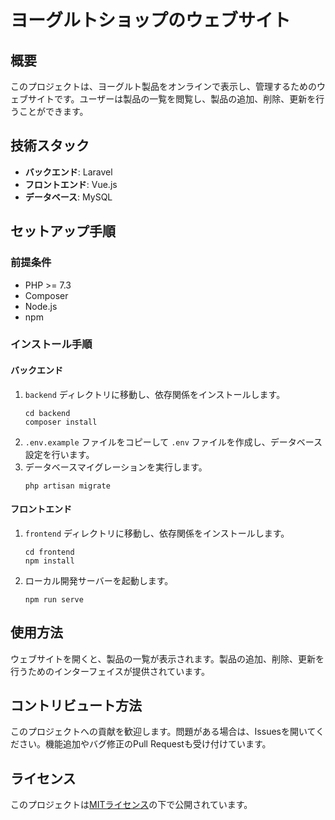 
# ヨーグルトショップのウェブサイト

## 概要
このプロジェクトは、ヨーグルト製品をオンラインで表示し、管理するためのウェブサイトです。ユーザーは製品の一覧を閲覧し、製品の追加、削除、更新を行うことができます。

## 技術スタック
- **バックエンド**: Laravel
- **フロントエンド**: Vue.js
- **データベース**: MySQL

## セットアップ手順
### 前提条件
- PHP >= 7.3
- Composer
- Node.js
- npm

### インストール手順
#### バックエンド
1. `backend` ディレクトリに移動し、依存関係をインストールします。
   ```
   cd backend
   composer install
   ```
2. `.env.example` ファイルをコピーして `.env` ファイルを作成し、データベース設定を行います。
3. データベースマイグレーションを実行します。
   ```
   php artisan migrate
   ```

#### フロントエンド
1. `frontend` ディレクトリに移動し、依存関係をインストールします。
   ```
   cd frontend
   npm install
   ```
   
2. ローカル開発サーバーを起動します。
   ```
   npm run serve
   ```

## 使用方法
ウェブサイトを開くと、製品の一覧が表示されます。製品の追加、削除、更新を行うためのインターフェイスが提供されています。

## コントリビュート方法
このプロジェクトへの貢献を歓迎します。問題がある場合は、Issuesを開いてください。機能追加やバグ修正のPull Requestも受け付けています。

## ライセンス
このプロジェクトは[MITライセンス](LICENSE)の下で公開されています。
